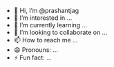 - 👋 Hi, I’m @prashantjag
- 👀 I’m interested in ...
- 🌱 I’m currently learning ...
- 💞️ I’m looking to collaborate on ...
- 📫 How to reach me ...
- 😄 Pronouns: ...
- ⚡ Fun fact: ...

<!---
prashantjag/prashantjag is a ✨ special ✨ repository because its `README.md` (this file) appears on your GitHub profile.
You can click the Preview link to take a look at your changes.
--->
